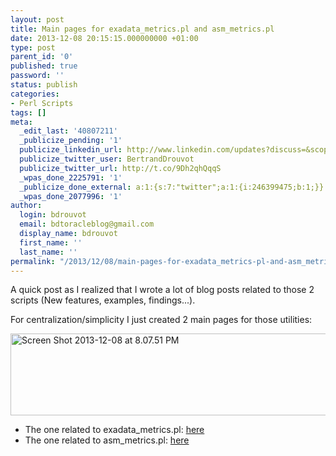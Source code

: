```yaml
---
layout: post
title: Main pages for exadata_metrics.pl and asm_metrics.pl
date: 2013-12-08 20:15:15.000000000 +01:00
type: post
parent_id: '0'
published: true
password: ''
status: publish
categories:
- Perl Scripts
tags: []
meta:
  _edit_last: '40807211'
  _publicize_pending: '1'
  publicize_linkedin_url: http://www.linkedin.com/updates?discuss=&scope=16310177&stype=M&topic=5815528812347543552&type=U&a=nztw
  publicize_twitter_user: BertrandDrouvot
  publicize_twitter_url: http://t.co/9Dh2qhQqqS
  _wpas_done_2225791: '1'
  _publicize_done_external: a:1:{s:7:"twitter";a:1:{i:246399475;b:1;}}
  _wpas_done_2077996: '1'
author:
  login: bdrouvot
  email: bdtoracleblog@gmail.com
  display_name: bdrouvot
  first_name: ''
  last_name: ''
permalink: "/2013/12/08/main-pages-for-exadata_metrics-pl-and-asm_metrics-pl/"
---
```


A quick post as I realized that I wrote a lot of blog posts related to those 2 scripts (New features, examples, findings...).

For centralization/simplicity I just created 2 main pages for those utilities:

<img src="{{ site.baseurl }}/assets/images/screen-shot-2013-12-08-at-8-07-51-pm.png" class="aligncenter size-full wp-image-1546" width="603" height="131" alt="Screen Shot 2013-12-08 at 8.07.51 PM" />

-   The one related to exadata\_metrics.pl: [here](http://bdrouvot.wordpress.com/exadata_metrics_script/ "exadata_metrics")
-   The one related to asm\_metrics.pl: [here](http://bdrouvot.wordpress.com/asm_metrics_script/ "asm_metrics")
